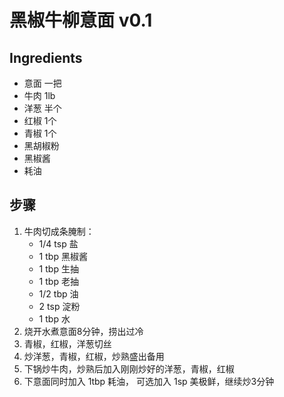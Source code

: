 # 黑椒牛柳意面 v0.1
## Ingredients
- 意面 一把
- 牛肉 1lb
- 洋葱 半个
- 红椒 1个
- 青椒 1个
- 黑胡椒粉
- 黑椒酱
- 耗油

## 步骤
1. 牛肉切成条腌制：
   - 1/4 tsp 盐
   - 1 tbp 黑椒酱
   - 1 tbp 生抽
   - 1 tbp 老抽
   - 1/2 tbp 油
   - 2 tsp 淀粉
   - 1 tbp 水
2. 烧开水煮意面8分钟，捞出过冷
3. 青椒，红椒，洋葱切丝
4. 炒洋葱，青椒，红椒，炒熟盛出备用
5. 下锅炒牛肉，炒熟后加入刚刚炒好的洋葱，青椒，红椒
6. 下意面同时加入 1tbp 耗油， 可选加入 1sp 美极鲜，继续炒3分钟